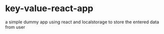 # key-value-react-app
a simple dummy app using react and localstorage to store the entered data from user
